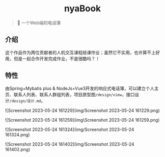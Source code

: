 <h1 align="center">nyaBook</h1>

> 🪽 一个Web端的电话簿

## 介绍

这个作品作为两位贡献者的人机交互课程结课作业；虽然它不实用，也许算不上好用，但是一起合作开发完成作业，不是很酷吗？！

## 特性

由Spring+Mybatis plus & NodeJs+Vue3开发的响应式电话簿，可以建立个人主页、联系人列表、联系人群组列表，项目原型图`/design/view`，接口设计`/design/设计.md`。

![Screenshot 2023-05-24 161229](img/Screenshot 2023-05-24 161229.png)

![Screenshot 2023-05-24 161259](img\Screenshot 2023-05-24 161259.png)

![Screenshot 2023-05-24 161324](img/Screenshot 2023-05-24 161324.png)

![Screenshot 2023-05-24 161402](img/Screenshot 2023-05-24 161402.png)

